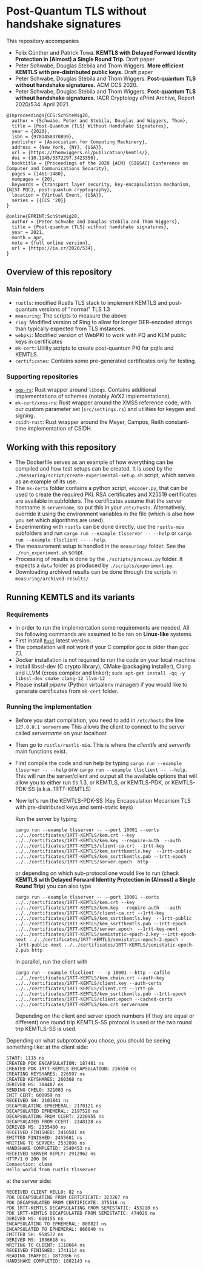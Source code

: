 # Post-Quantum TLS without handshake signatures

This repository accompanies

* Felix Günther and Patrick Towa. **KEMTLS with Delayed Forward Identity Protection in (Almost) a Single Round Trip.** Draft paper
* Peter Schwabe, Douglas Stebila and Thom Wiggers. **More efficient KEMTLS with pre-distributed public keys.** Draft paper
* Peter Schwabe, Douglas Stebila and Thom Wiggers. **Post-quantum TLS without handshake signatures.** ACM CCS 2020.
* Peter Schwabe, Douglas Stebila and Thom Wiggers. **Post-quantum TLS without handshake signatures.** IACR Cryptology ePrint Archive, Report 2020/534. April 2021.

```
@inproceedings{CCS:SchSteWig20,
  author = {Schwabe, Peter and Stebila, Douglas and Wiggers, Thom},
  title = {Post-Quantum {TLS} Without Handshake Signatures},
  year = {2020},
  isbn = {9781450370899},
  publisher = {Association for Computing Machinery},
  address = {New York, {NY}, {USA}},
  url = {https://thomwiggers.nl/publication/kemtls/},
  doi = {10.1145/3372297.3423350},
  booktitle = {Proceedings of the 2020 {ACM} {SIGSAC} Conference on Computer and Communications Security},
  pages = {1461–1480},
  numpages = {20},
  keywords = {transport layer security, key-encapsulation mechanism, {NIST PQC}, post-quantum cryptography},
  location = {Virtual Event, {USA}},
  series = {{CCS '20}}
}

@online{EPRINT:SchSteWig20,
  author = {Peter Schwabe and Douglas Stebila and Thom Wiggers},
  title = {Post-quantum {TLS} without handshake signatures},
  year = 2021,
  month = apr,
  note = {full online version},
  url = {https://ia.cr/2020/534},
}
```

## Overview of this repository

### Main folders

* ``rustls``: modified Rustls TLS stack to implement KEMTLS and post-quantum versions of "normal" TLS 1.3
* ``measuring``: The scripts to measure the above
* ``ring``: Modified version of Ring to allow for longer DER-encoded strings than typically expected from TLS instances.
* ``webpki``: Modified version of WebPKI to work with PQ and KEM public keys in certificates
* ``mk-cert``: Utility scripts to create post-quantum PKI for pqtls and KEMTLS.
* ``certificates``: Contains some pre-generated certificates only for testing.

### Supporting repositories

* [``oqs-rs``][]: Rust wrapper around ``liboqs``. Contains additional implementations of schemes (notably AVX2 implementations).
* ``mk-cert/xmss-rs``: Rust wrapper around the XMSS reference code, with our custom parameter set (``src/settings.rs``) and utilities for keygen and signing.
* ``csidh-rust``: Rust wrapper around the Meyer, Campos, Reith constant-time implementation of CSIDH.

[``oqs-rs``]: https://github.com/open-quantum-safe/liboqs-rust

## Working with this repository

* The Dockerfile serves as an example of how everything can be compiled and how test setups can be created.
   It is used by the ``./measuring/script/create-experimental-setup.sh`` script, which serves as an example of its use.
* The `mk-certs` folder contains a python script, `encoder.py`, that can be used to create the required PKI.
   RSA certificates and X25519 certificates are available in subfolders.
   The certificates assume that the server hostname is ``servername``, so put this in your `/etc/hosts`.
   Alternatively, override it using the environment variables in the file (which is also how you set which algorithms are used).
* Experimenting with ``rustls`` can be done directly; use the ``rustls-mio`` subfolders
   and run ``cargo run --example tlsserver -- --help`` or ``cargo run --example tlsclient -- --help``.
* The measurement setup is handled in the `measuring/` folder. See the `./run_experiment.sh` script.
* Processing of results is done by the `./scripts/process.py` folder. It expects a `data` folder as produced by `./scripts/experiment.py`.
* Downloading archived results can be done through the scripts in ``measuring/archived-results/``

## Running KEMTLS and its variants

### Requirements
* In order to run the implementation some requirements are needed.
	All the following commands are assumed to be ran on **Linux-like** systems.
* First install [``Rust``](https://www.rust-lang.org/tools/install) latest version.
* The compilation will not work if your C compilor *gcc* is older than *gcc 7.1*.
* Docker installation is not required to run the code on your local machine.
* Install libssl-dev (C crypto library), CMake (packaging installer), Clang and LLVM (cross compilor and linker);
	``sudo apt-get install -qq -y libssl-dev cmake clang-12 llvm-12``
* Please install *pipenv* (Python virtualenv manager) if you would like to generate certificates from `mk-cert` folder.

### Running the implementation

* Before you start compilation, you need to add in `/etc/hosts` the line ``127.0.0.1 servername``
	This allows the client to connect to the server called *servername* on your localhost
* Then go to `rustls/rustls-mio`. This is where the *clienttls* and *servertls* main functions exist.
* First compile the code and run help by typing ``cargo run --example tlsserver -- --help`` orw
	``cargo run --example tlsclient -- --help``. This will run the server/client and output all the available
	options that will allow you to either run tls 1.3, or KEMTLS, or KEMTLS-PDK, or KEMTLS-PDK-SS (a.k.a. 1RTT-KEMTLS)
* Now let's run the KEMTLS-PDK-SS (Key Encapsulation Mecanism TLS with pre-distributed keys and semi-static keys)
	
	Run the server by typing 
	
	``cargo run --example tlsserver -- --port 10001 --certs ../../certificates/1RTT-KEMTLS/kem.crt --key ../../certificates/1RTT-KEMTLS/kem.key --require-auth  --auth ../../certificates/1RTT-KEMTLS/client-ca.crt --1rtt-key ../../certificates/1RTT-KEMTLS/kem_ssrttkemtls.key  --1rtt-public ../../certificates/1RTT-KEMTLS/kem_ssrttkemtls.pub --1rtt-epoch ../../certificates/1RTT-KEMTLS/server.epoch  http``
	
	or depending on which sub-protocol one would like to run (check **KEMTLS with Delayed Forward Identity Protection in (Almost) a Single Round Trip**) you can also type
	
	``cargo run --example tlsserver -- --port 10001 --certs ../../certificates/1RTT-KEMTLS/kem.crt --key ../../certificates/1RTT-KEMTLS/kem.key --require-auth  --auth ../../certificates/1RTT-KEMTLS/client-ca.crt --1rtt-key ../../certificates/1RTT-KEMTLS/kem_ssrttkemtls.key  --1rtt-public ../../certificates/1RTT-KEMTLS/kem_ssrttkemtls.pub --1rtt-epoch ../../certificates/1RTT-KEMTLS/server.epoch  --1rtt-key-next ../../certificates/1RTT-KEMTLS/semistatic-epoch-2.key --1rtt-epoch-next ../../certificates/1RTT-KEMTLS/semistatic-epoch-2.epoch --1rtt-public-next ../../certificates/1RTT-KEMTLS/semistatic-epoch-2.pub http``
	
	In parallel, run the client with
	
	``cargo run --example tlsclient -- -p 10001 --http --cafile ../../certificates/1RTT-KEMTLS/kem.chain.crt --auth-key ../../certificates/1RTT-KEMTLS/client.key --auth-certs ../../certificates/1RTT-KEMTLS/client.crt --1rtt-pk ../../certificates/1RTT-KEMTLS/kem_ssrttkemtls.pub --1rtt-epoch ../../certificates/1RTT-KEMTLS/client.epoch --cached-certs ../../certificates/1RTT-KEMTLS/kem.crt servername``
	
	Depending on the client and server epoch numbers (if they are equal or different) one round trip KEMTLS-SS protocol is used
	or the two round trip KEMTLS-SS is used.
	
Depending on what subprotocol you chose, you should be seeing something like:
at the client side:
```
START: 1115 ns
CREATED PDK ENCAPSULATION: 187481 ns
CREATED PDK 1RTT-KEMTLS ENCAPSULATION: 216550 ns
CREATING KEYSHARES: 226597 ns
CREATED KEYSHARES: 260368 ns
DERIVED HS: 304487 ns
SENDING CHELO: 321083 ns
EMIT CERT: 600959 ns
RECEIVED SH: 2101841 ns
DECAPSULATING EPHEMERAL: 2170121 ns
DECAPSULATED EPHEMERAL: 2197520 ns
DECAPSULATING FROM CCERT: 2220955 ns
DECAPSULATED FROM CCERT: 2248128 ns
DERIVED MS: 2335480 ns
RECEIVED FINISHED: 2410501 ns
EMITTED FINISHED: 2455681 ns
WRITING TO SERVER: 2532896 ns
HANDSHAKE COMPLETED: 2540453 ns
RECEIVED SERVER REPLY: 2912962 ns
HTTP/1.0 200 OK
Connection: close
Hello world from rustls tlsserver
```

at the server side:
```
RECEIVED CLIENT HELLO: 82 ns
PDK DECAPSULATING FROM CERTIFICATE: 323267 ns
PDK DECAPSULATED FROM CERTIFICATE: 375516 ns
PDK 1RTT-KEMTLS DECAPSULATING FROM SEMISTATIC: 453210 ns
PDK 1RTT-KEMTLS DECAPSULATED FROM SEMISTATIC: 474026 ns
DERIVED HS: 610155 ns
ENCAPSULATING TO EPHEMERAL: 800827 ns
ENCAPSULATED TO EPHEMERAL: 866040 ns
EMITTED SH: 958572 ns
DERIVED MS: 1036618 ns
WRITING TO CLIENT: 1118664 ns
RECEIVED FINISHED: 1741114 ns
READING TRAFFIC: 1877086 ns
HANDSHAKE COMPLETED: 1882143 ns
```


